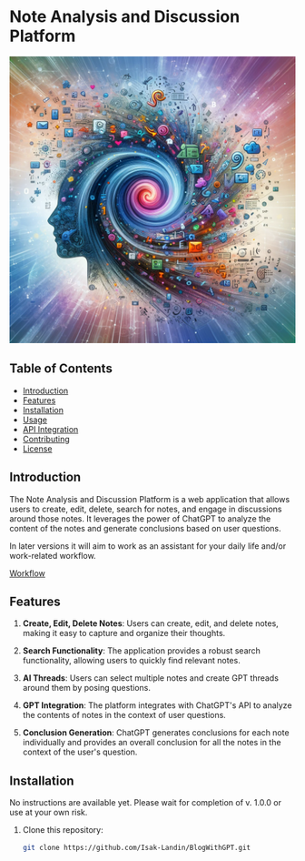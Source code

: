 # Note Analysis and Discussion Platform

![Project Logo](https://github.com/Isak-Landin/BlogWithGPT/blob/main/logo.png)

## Table of Contents

- [Introduction](#introduction)
- [Features](#features)
- [Installation](#installation)
- [Usage](#usage)
- [API Integration](#api-integration)
- [Contributing](#contributing)
- [License](#license)

## Introduction

The Note Analysis and Discussion Platform is a web application that allows users to create, edit, delete, search for notes, and engage in discussions around those notes. It leverages the power of ChatGPT to analyze the content of the notes and generate conclusions based on user questions.

In later versions it will aim to work as an assistant for your daily life and/or work-related workflow.

[Workflow](https://trello.com/w/miniblogg/home)

## Features

1. **Create, Edit, Delete Notes**: Users can create, edit, and delete notes, making it easy to capture and organize their thoughts.

2. **Search Functionality**: The application provides a robust search functionality, allowing users to quickly find relevant notes.

3. **AI Threads**: Users can select multiple notes and create GPT threads around them by posing questions.

4. **GPT Integration**: The platform integrates with ChatGPT's API to analyze the contents of notes in the context of user questions.

5. **Conclusion Generation**: ChatGPT generates conclusions for each note individually and provides an overall conclusion for all the notes in the context of the user's question.

## Installation

No instructions are available yet. Please wait for completion of v. 1.0.0 or use at your own risk.

1. Clone this repository:
   ```bash
   git clone https://github.com/Isak-Landin/BlogWithGPT.git
